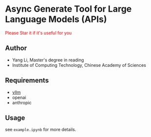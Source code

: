 # Async Generate Tool for Large Language Models (APIs)

<font color=FF0000>Please Star it if it's useful for you</font>

## Author

- Yang Li, Master's degree in reading
- Institute of Computing Technology, Chinese Academy of Sciences

## Requirements

- [vllm](https://github.com/vllm-project/vllm)
- openai
- anthropic

## Usage

see `example.ipynb` for more details.